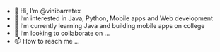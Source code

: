- 👋 Hi, I’m @vinibarretex
- 👀 I’m interested in Java, Python, Mobile apps and Web development
- 🌱 I’m currently learning Java and building mobile apps on college
- 💞️ I’m looking to collaborate on ...
- 📫 How to reach me ...

<!---
vinibarretex/vinibarretex is a ✨ special ✨ repository because its `README.md` (this file) appears on your GitHub profile.
You can click the Preview link to take a look at your changes.
--->

